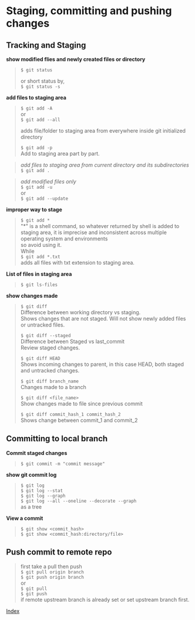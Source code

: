 # Staging, committing and pushing changes  

## Tracking and Staging


**show modified flies and newly created files or directory**

> `$ git status`  
> 
> or short status by,  
> `$ git status -s`  


**add files to staging area**
> `$ git add -A`  
or  
> `$ git add --all`  
>
>adds file/folder to staging area from everywhere inside git initialized directory
>
> `$ git add -p`  
> Add to staging area part by part. 


>_add files to staging area from current directory and its subdirectories_ 
> `$ git add .`

>_add modified files only_  
> `$ git add -u`  
or  
> `$ git add --update`  

**improper way to stage**  
> `$ git add *`  
"*" is a shell command, so whatever returned by shell is added to staging area,
it is imprecise and inconsistent across multiple operating system and environments  
so avoid using it.  
> While  
> `$ git add *.txt`  
> adds all files with txt extension to staging area.

**List of files in staging area**  
> `$ git ls-files`

**show changes made**
>`$ git diff`  
> Difference between working directory vs staging.  
> Shows changes that are not staged. Will not show newly added files or untracked files.   
> 
> `$ git diff --staged`  
> Difference between Staged vs last_commit   
> Review staged changes.  
>
>`$ git diff HEAD`  
Shows incoming changes to parent, in this case HEAD, both staged and untracked changes.  
>
> `$ git diff branch_name`  
Changes made to a branch
>
>`$ git diff <file_name>`  
Show changes made to file since previous commit  
> 
>`$ git diff commit_hash_1 commit_hash_2`  
Shows change between commit_1 and commit_2

## Committing to local branch

**Commit staged changes**  
>`$ git commit -m "commit message"`  

**show git commit log**
> `$ git log`  
> `$ git log --stat`    
> `$ git log --graph`  
> `$ git log --all --oneline --decorate --graph`  
> as a tree  

**View a commit**
> `$ git show <commit_hash>`  
> `$ git show <commit_hash:directory/file>`  

## Push commit to remote repo
>first take a pull then push  
>`$ git pull origin branch`  
>`$ git push origin branch`  
>or  
> `$ git pull`  
> `$ git push`  
> if remote upstream branch is already set or set upstream branch first.

[Index][index]

[index]: ../index.md
